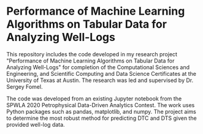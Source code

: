 <h1>Performance of Machine Learning Algorithms on Tabular Data for Analyzing Well-Logs</h1>

This repository includes the code developed in my research project "Performance of Machine Learning Algorithms on Tabular Data for Analyzing Well-Logs" for completion of the Computational Sciences and Engineering, and Scientific Computing and Data Science Certificates at the University of Texas at Austin.
The research was led and supervised by Dr. Sergey Fomel.

The code was developed from an existing Jupyter notebook from the SPWLA 2020 Petrophysical Data-Driven Analytics Contest. The work uses Python packages such as pandas, matplotlib, and numpy. The project aims to determine the most robust method for predicting DTC and DTS given the provided well-log data.
